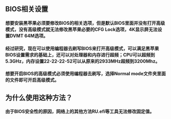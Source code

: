 ## BIOS相关设置
#### 想要安装黑苹果必须要修改BIOS的相关选项，但是默认BIOS里面并没有打开高级模式，没有高级模式就无法修改黑苹果必要的CFG Lock选项，4K显示屏无法设置DVMT 64M选项。
#### 经过研究，现在可以使用编程器去刷写BIOS来打开高级模式，可以满足黑苹果BIOS设置需求的基础上，还可以对处理器和内存进行超频；CPU可以超频到5.3GHz，内存设置22-22-22-52可以从原来的2933MHz超频到3200Mhz。
#### 想要开启BIOS的高级模式必须使用编程器去刷写，选择Normal mode文件夹里面的文件即可开启高级模式。

## 为什么使用这种方法？
#### 由于BIOS安全性的原因，网络上的其他方法RU.efi等工具无法修改固定值。
